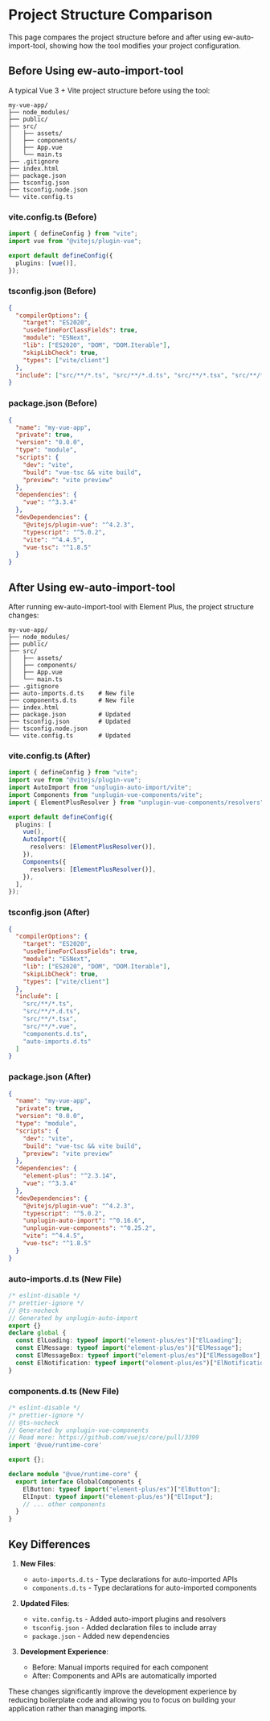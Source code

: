 # Project Structure Comparison

This page compares the project structure before and after using ew-auto-import-tool, showing how the tool modifies your project configuration.

## Before Using ew-auto-import-tool

A typical Vue 3 + Vite project structure before using the tool:

```
my-vue-app/
├── node_modules/
├── public/
├── src/
│   ├── assets/
│   ├── components/
│   ├── App.vue
│   └── main.ts
├── .gitignore
├── index.html
├── package.json
├── tsconfig.json
├── tsconfig.node.json
└── vite.config.ts
```

### vite.config.ts (Before)

```typescript
import { defineConfig } from "vite";
import vue from "@vitejs/plugin-vue";

export default defineConfig({
  plugins: [vue()],
});
```

### tsconfig.json (Before)

```json
{
  "compilerOptions": {
    "target": "ES2020",
    "useDefineForClassFields": true,
    "module": "ESNext",
    "lib": ["ES2020", "DOM", "DOM.Iterable"],
    "skipLibCheck": true,
    "types": ["vite/client"]
  },
  "include": ["src/**/*.ts", "src/**/*.d.ts", "src/**/*.tsx", "src/**/*.vue"]
}
```

### package.json (Before)

```json
{
  "name": "my-vue-app",
  "private": true,
  "version": "0.0.0",
  "type": "module",
  "scripts": {
    "dev": "vite",
    "build": "vue-tsc && vite build",
    "preview": "vite preview"
  },
  "dependencies": {
    "vue": "^3.3.4"
  },
  "devDependencies": {
    "@vitejs/plugin-vue": "^4.2.3",
    "typescript": "^5.0.2",
    "vite": "^4.4.5",
    "vue-tsc": "^1.8.5"
  }
}
```

## After Using ew-auto-import-tool

After running ew-auto-import-tool with Element Plus, the project structure changes:

```
my-vue-app/
├── node_modules/
├── public/
├── src/
│   ├── assets/
│   ├── components/
│   ├── App.vue
│   └── main.ts
├── .gitignore
├── auto-imports.d.ts    # New file
├── components.d.ts      # New file
├── index.html
├── package.json         # Updated
├── tsconfig.json        # Updated
├── tsconfig.node.json
└── vite.config.ts       # Updated
```

### vite.config.ts (After)

```typescript
import { defineConfig } from "vite";
import vue from "@vitejs/plugin-vue";
import AutoImport from "unplugin-auto-import/vite";
import Components from "unplugin-vue-components/vite";
import { ElementPlusResolver } from "unplugin-vue-components/resolvers";

export default defineConfig({
  plugins: [
    vue(),
    AutoImport({
      resolvers: [ElementPlusResolver()],
    }),
    Components({
      resolvers: [ElementPlusResolver()],
    }),
  ],
});
```

### tsconfig.json (After)

```json
{
  "compilerOptions": {
    "target": "ES2020",
    "useDefineForClassFields": true,
    "module": "ESNext",
    "lib": ["ES2020", "DOM", "DOM.Iterable"],
    "skipLibCheck": true,
    "types": ["vite/client"]
  },
  "include": [
    "src/**/*.ts",
    "src/**/*.d.ts",
    "src/**/*.tsx",
    "src/**/*.vue",
    "components.d.ts",
    "auto-imports.d.ts"
  ]
}
```

### package.json (After)

```json
{
  "name": "my-vue-app",
  "private": true,
  "version": "0.0.0",
  "type": "module",
  "scripts": {
    "dev": "vite",
    "build": "vue-tsc && vite build",
    "preview": "vite preview"
  },
  "dependencies": {
    "element-plus": "^2.3.14",
    "vue": "^3.3.4"
  },
  "devDependencies": {
    "@vitejs/plugin-vue": "^4.2.3",
    "typescript": "^5.0.2",
    "unplugin-auto-import": "^0.16.6",
    "unplugin-vue-components": "^0.25.2",
    "vite": "^4.4.5",
    "vue-tsc": "^1.8.5"
  }
}
```

### auto-imports.d.ts (New File)

```typescript
/* eslint-disable */
/* prettier-ignore */
// @ts-nocheck
// Generated by unplugin-auto-import
export {}
declare global {
  const ElLoading: typeof import("element-plus/es")["ElLoading"];
  const ElMessage: typeof import("element-plus/es")["ElMessage"];
  const ElMessageBox: typeof import("element-plus/es")["ElMessageBox"];
  const ElNotification: typeof import("element-plus/es")["ElNotification"];
}
```

### components.d.ts (New File)

```typescript
/* eslint-disable */
/* prettier-ignore */
// @ts-nocheck
// Generated by unplugin-vue-components
// Read more: https://github.com/vuejs/core/pull/3399
import '@vue/runtime-core'

export {};

declare module "@vue/runtime-core" {
  export interface GlobalComponents {
    ElButton: typeof import("element-plus/es")["ElButton"];
    ElInput: typeof import("element-plus/es")["ElInput"];
    // ... other components
  }
}
```

## Key Differences

1. **New Files**:

   - `auto-imports.d.ts` - Type declarations for auto-imported APIs
   - `components.d.ts` - Type declarations for auto-imported components

2. **Updated Files**:

   - `vite.config.ts` - Added auto-import plugins and resolvers
   - `tsconfig.json` - Added declaration files to include array
   - `package.json` - Added new dependencies

3. **Development Experience**:
   - Before: Manual imports required for each component
   - After: Components and APIs are automatically imported

These changes significantly improve the development experience by reducing boilerplate code and allowing you to focus on building your application rather than managing imports.
